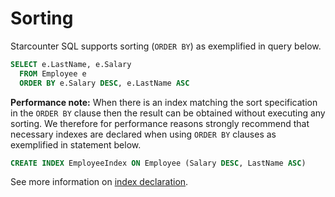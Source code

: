 # Sorting

Starcounter SQL supports sorting (<code>ORDER BY</code>) as exemplified in query below.

```sql
SELECT e.LastName, e.Salary
  FROM Employee e
  ORDER BY e.Salary DESC, e.LastName ASC
```

<strong>Performance note:</strong> When there is an index matching the sort specification in the <nobr><code>ORDER BY</code></nobr> clause then the result can be obtained without executing any sorting. We therefore for performance reasons strongly recommend that necessary indexes are declared when using <code>ORDER BY</code> clauses as exemplified in statement below.

```sql
CREATE INDEX EmployeeIndex ON Employee (Salary DESC, LastName ASC)
```

See more information on [index declaration](/guides/SQL/indexes).</strong>
